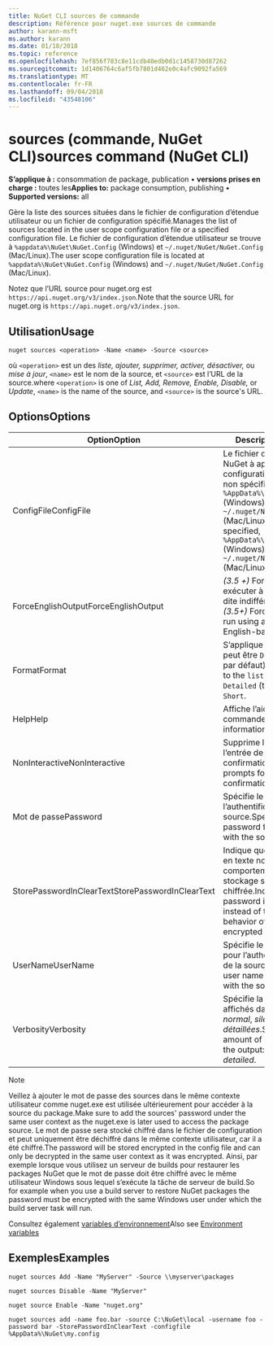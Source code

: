 ```yaml
---
title: NuGet CLI sources de commande
description: Référence pour nuget.exe sources de commande
author: karann-msft
ms.author: karann
ms.date: 01/18/2018
ms.topic: reference
ms.openlocfilehash: 7ef856f783c8e11cdb40edb0d1c1458730d87262
ms.sourcegitcommit: 1d1406764c6af5fb7801d462e0c4afc9092fa569
ms.translationtype: MT
ms.contentlocale: fr-FR
ms.lasthandoff: 09/04/2018
ms.locfileid: "43548106"
---
```

# <a name="sources-command-nuget-cli"></a><span data-ttu-id="bb58d-103">sources (commande, NuGet CLI)</span><span class="sxs-lookup"><span data-stu-id="bb58d-103">sources command (NuGet CLI)</span></span>

<span data-ttu-id="bb58d-104">**S’applique à :** consommation de package, publication &bullet; **versions prises en charge :** toutes les</span><span class="sxs-lookup"><span data-stu-id="bb58d-104">**Applies to:** package consumption, publishing &bullet; **Supported versions:** all</span></span>

<span data-ttu-id="bb58d-105">Gère la liste des sources situées dans le fichier de configuration d’étendue utilisateur ou un fichier de configuration spécifié.</span><span class="sxs-lookup"><span data-stu-id="bb58d-105">Manages the list of sources located in the user scope configuration file or a specified configuration file.</span></span> <span data-ttu-id="bb58d-106">Le fichier de configuration d’étendue utilisateur se trouve à `%appdata%\NuGet\NuGet.Config` (Windows) et `~/.nuget/NuGet/NuGet.Config` (Mac/Linux).</span><span class="sxs-lookup"><span data-stu-id="bb58d-106">The user scope configuration file is located at `%appdata%\NuGet\NuGet.Config` (Windows) and `~/.nuget/NuGet/NuGet.Config` (Mac/Linux).</span></span>

<span data-ttu-id="bb58d-107">Notez que l’URL source pour nuget.org est `https://api.nuget.org/v3/index.json`.</span><span class="sxs-lookup"><span data-stu-id="bb58d-107">Note that the source URL for nuget.org is `https://api.nuget.org/v3/index.json`.</span></span>

## <a name="usage"></a><span data-ttu-id="bb58d-108">Utilisation</span><span class="sxs-lookup"><span data-stu-id="bb58d-108">Usage</span></span>

```cli
nuget sources <operation> -Name <name> -Source <source>
```

<span data-ttu-id="bb58d-109">où `<operation>` est un des *liste, ajouter, supprimer, activer, désactiver,* ou *mise à jour*, `<name>` est le nom de la source, et `<source>` est l’URL de la source.</span><span class="sxs-lookup"><span data-stu-id="bb58d-109">where `<operation>` is one of *List, Add, Remove, Enable, Disable,* or *Update*, `<name>` is the name of the source, and `<source>` is the source's URL.</span></span>

## <a name="options"></a><span data-ttu-id="bb58d-110">Options</span><span class="sxs-lookup"><span data-stu-id="bb58d-110">Options</span></span>

| <span data-ttu-id="bb58d-111">Option</span><span class="sxs-lookup"><span data-stu-id="bb58d-111">Option</span></span> | <span data-ttu-id="bb58d-112">Description</span><span class="sxs-lookup"><span data-stu-id="bb58d-112">Description</span></span> |
| --- | --- |
| <span data-ttu-id="bb58d-113">ConfigFile</span><span class="sxs-lookup"><span data-stu-id="bb58d-113">ConfigFile</span></span> | <span data-ttu-id="bb58d-114">Le fichier de configuration de NuGet à appliquer.</span><span class="sxs-lookup"><span data-stu-id="bb58d-114">The NuGet configuration file to apply.</span></span> <span data-ttu-id="bb58d-115">Si non spécifié, `%AppData%\NuGet\NuGet.Config` (Windows) ou `~/.nuget/NuGet/NuGet.Config` (Mac/Linux) est utilisé.</span><span class="sxs-lookup"><span data-stu-id="bb58d-115">If not specified, `%AppData%\NuGet\NuGet.Config` (Windows) or `~/.nuget/NuGet/NuGet.Config` (Mac/Linux) is used.</span></span>|
| <span data-ttu-id="bb58d-116">ForceEnglishOutput</span><span class="sxs-lookup"><span data-stu-id="bb58d-116">ForceEnglishOutput</span></span> | <span data-ttu-id="bb58d-117">*(3.5 +)* Force nuget.exe pour exécuter à l’aide d’une culture dite indifférente, en anglais.</span><span class="sxs-lookup"><span data-stu-id="bb58d-117">*(3.5+)* Forces nuget.exe to run using an invariant, English-based culture.</span></span> |
| <span data-ttu-id="bb58d-118">Format</span><span class="sxs-lookup"><span data-stu-id="bb58d-118">Format</span></span> | <span data-ttu-id="bb58d-119">S’applique à la `list` action et peut être `Detailed` (la valeur par défaut) ou `Short`.</span><span class="sxs-lookup"><span data-stu-id="bb58d-119">Applies to the `list` action and can be `Detailed` (the default) or `Short`.</span></span> |
| <span data-ttu-id="bb58d-120">Help</span><span class="sxs-lookup"><span data-stu-id="bb58d-120">Help</span></span> | <span data-ttu-id="bb58d-121">Affiche l’aide de la commande.</span><span class="sxs-lookup"><span data-stu-id="bb58d-121">Displays help information for the command.</span></span> |
| <span data-ttu-id="bb58d-122">NonInteractive</span><span class="sxs-lookup"><span data-stu-id="bb58d-122">NonInteractive</span></span> | <span data-ttu-id="bb58d-123">Supprime les invites pour l’entrée de l’utilisateur ou de confirmations.</span><span class="sxs-lookup"><span data-stu-id="bb58d-123">Suppresses prompts for user input or confirmations.</span></span> |
| <span data-ttu-id="bb58d-124">Mot de passe</span><span class="sxs-lookup"><span data-stu-id="bb58d-124">Password</span></span> | <span data-ttu-id="bb58d-125">Spécifie le mot de passe pour l’authentification auprès de la source.</span><span class="sxs-lookup"><span data-stu-id="bb58d-125">Specifies the password for authenticating with the source.</span></span> |
| <span data-ttu-id="bb58d-126">StorePasswordInClearText</span><span class="sxs-lookup"><span data-stu-id="bb58d-126">StorePasswordInClearText</span></span> | <span data-ttu-id="bb58d-127">Indique que le mot de passe en texte non chiffré au lieu du comportement par défaut de stockage sous une forme chiffrée.</span><span class="sxs-lookup"><span data-stu-id="bb58d-127">Indicates to store the password in unencrypted text instead of the default behavior of storing an encrypted form.</span></span> |
| <span data-ttu-id="bb58d-128">UserName</span><span class="sxs-lookup"><span data-stu-id="bb58d-128">UserName</span></span> | <span data-ttu-id="bb58d-129">Spécifie le nom d’utilisateur pour l’authentification auprès de la source.</span><span class="sxs-lookup"><span data-stu-id="bb58d-129">Specifies the user name for authenticating with the source.</span></span> |
| <span data-ttu-id="bb58d-130">Verbosity</span><span class="sxs-lookup"><span data-stu-id="bb58d-130">Verbosity</span></span> | <span data-ttu-id="bb58d-131">Spécifie la quantité de détails affichés dans la sortie : *normal*, *silencieux*, *détaillées*.</span><span class="sxs-lookup"><span data-stu-id="bb58d-131">Specifies the amount of detail displayed in the output: *normal*, *quiet*, *detailed*.</span></span> |

> [!Note]
> <span data-ttu-id="bb58d-132">Veillez à ajouter le mot de passe des sources dans le même contexte utilisateur comme nuget.exe est utilisée ultérieurement pour accéder à la source du package.</span><span class="sxs-lookup"><span data-stu-id="bb58d-132">Make sure to add the sources' password under the same user context as the nuget.exe is later used to access the package source.</span></span> <span data-ttu-id="bb58d-133">Le mot de passe sera stocké chiffré dans le fichier de configuration et peut uniquement être déchiffré dans le même contexte utilisateur, car il a été chiffré.</span><span class="sxs-lookup"><span data-stu-id="bb58d-133">The password will be stored encrypted in the config file and can only be decrypted in the same user context as it was encrypted.</span></span> <span data-ttu-id="bb58d-134">Ainsi, par exemple lorsque vous utilisez un serveur de builds pour restaurer les packages NuGet que le mot de passe doit être chiffré avec le même utilisateur Windows sous lequel s’exécute la tâche de serveur de build.</span><span class="sxs-lookup"><span data-stu-id="bb58d-134">So for example when you use a build server to restore NuGet packages the password must be encrypted with the same Windows user under which  the build server task will run.</span></span>

<span data-ttu-id="bb58d-135">Consultez également [variables d’environnement](cli-ref-environment-variables.md)</span><span class="sxs-lookup"><span data-stu-id="bb58d-135">Also see [Environment variables](cli-ref-environment-variables.md)</span></span>

## <a name="examples"></a><span data-ttu-id="bb58d-136">Exemples</span><span class="sxs-lookup"><span data-stu-id="bb58d-136">Examples</span></span>

```cli
nuget sources Add -Name "MyServer" -Source \\myserver\packages

nuget sources Disable -Name "MyServer"

nuget source Enable -Name "nuget.org"

nuget sources add -name foo.bar -source C:\NuGet\local -username foo -password bar -StorePasswordInClearText -configfile %AppData%\NuGet\my.config
```
